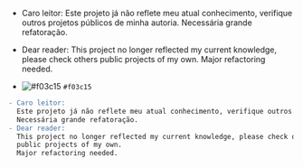 - Caro leitor:
Este projeto já não reflete meu atual conhecimento, verifique outros projetos públicos de minha autoria.
Necessária grande refatoração.

- Dear reader:
This project no longer reflected my current knowledge, please check others
public projects of my own.
Major refactoring needed.

- ![#f03c15](https://via.placeholder.com/15/f03c15/000000?text=+) `#f03c15`
```diff
- Caro leitor:
  Este projeto já não reflete meu atual conhecimento, verifique outros projetos públicos de minha autoria.
  Necessária grande refatoração.
- Dear reader:
  This project no longer reflected my current knowledge, please check others
  public projects of my own.
  Major refactoring needed.
```
